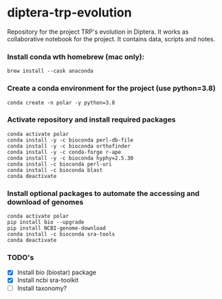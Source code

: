 # diptera-trp-evolution
Repository for the project TRP's evolution in Diptera. It works as collaborative notebook for the project. It contains data, scripts and notes. 


### Install conda wth homebrew (mac only):
```{bash}
brew install --cask anaconda
```

### Create a conda environment for the project (use python=3.8)
```{bash}
conda create -n polar -y python=3.8
```

### Activate repository and install required packages
```{bash}
conda activate polar
conda install -y -c bioconda perl-db-file
conda install -y -c bioconda orthofinder
conda install -y -c conda-forge r-ape
conda install -y -c bioconda hyphy=2.5.30
conda install -c bioconda perl-uri
conda install -c bioconda blast
conda deactivate
```

### Install optional packages to automate the accessing and download of genomes
```{bash}
conda activate polar
pip install bio --upgrade
pip install NCBI-genome-download
conda install -c bioconda sra-tools
conda deactivate
```

### TODO's
- [x] Install bio (biostar) package
- [x] Install ncbi sra-toolkit
- [ ] Install taxonomy?
